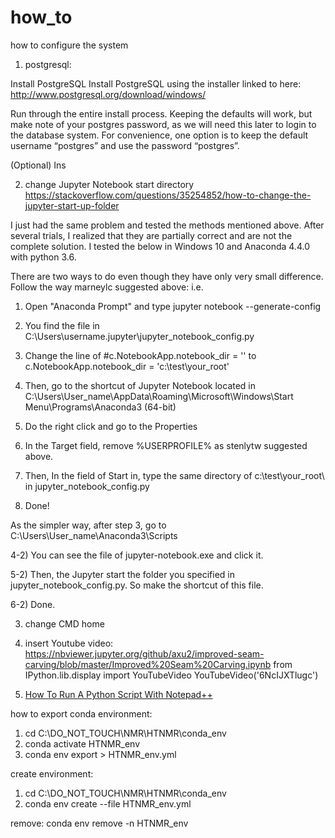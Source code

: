 # how_to
how to configure the system


1. postgresql:

Install PostgreSQL
Install PostgreSQL using the installer linked to here: http://www.postgresql.org/download/windows/

Run through the entire install process. Keeping the defaults will work, but make note of your postgres password, as we will need this later to login to the database system. For convenience, one option is to keep the default username “postgres” and use the password “postgres”.

(Optional) Ins


2. change Jupyter Notebook start directory
https://stackoverflow.com/questions/35254852/how-to-change-the-jupyter-start-up-folder

I just had the same problem and tested the methods mentioned above. After several trials, I realized that they are partially correct and are not the complete solution. I tested the below in Windows 10 and Anaconda 4.4.0 with python 3.6.

There are two ways to do even though they have only very small difference. Follow the way marneylc suggested above: i.e.

1) Open "Anaconda Prompt" and type jupyter notebook --generate-config

2) You find the file in C:\Users\username\.jupyter\jupyter_notebook_config.py

3) Change the line of #c.NotebookApp.notebook_dir = '' to c.NotebookApp.notebook_dir = 'c:\test\your_root\'

4) Then, go to the shortcut of Jupyter Notebook located in C:\Users\User_name\AppData\Roaming\Microsoft\Windows\Start Menu\Programs\Anaconda3 (64-bit)

5) Do the right click and go to the Properties

6) In the Target field, remove %USERPROFILE% as stenlytw suggested above.

7) Then, In the field of Start in, type the same directory of c:\test\your_root\ in jupyter_notebook_config.py

8) Done!

As the simpler way, after step 3, go to C:\Users\User_name\Anaconda3\Scripts

4-2) You can see the file of jupyter-notebook.exe and click it.

5-2) Then, the Jupyter start the folder you specified in jupyter_notebook_config.py. So make the shortcut of this file.

6-2) Done.

3. change CMD home


4. insert Youtube video:
https://nbviewer.jupyter.org/github/axu2/improved-seam-carving/blob/master/Improved%20Seam%20Carving.ipynb
from IPython.lib.display import YouTubeVideo
YouTubeVideo('6NcIJXTlugc')


5. [How To Run A Python Script With Notepad++](https://www.youtube.com/watch?v=WTOVVeAD_-M)


how to export conda environment:

1. cd C:\DO_NOT_TOUCH\NMR\HTNMR\conda_env
2. conda activate HTNMR_env
3. conda env export > HTNMR_env.yml


create environment:
1. cd C:\DO_NOT_TOUCH\NMR\HTNMR\conda_env
2. conda env create --file HTNMR_env.yml



remove: 
conda env remove -n HTNMR_env
